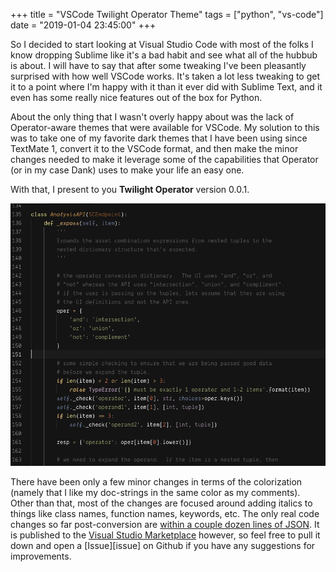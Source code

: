 +++
title = "VSCode Twilight Operator Theme"
tags = ["python", "vs-code"]
date = "2019-01-04 23:45:00"
+++

So I decided to start looking at Visual Studio Code with most of the folks I know dropping Sublime like it's a bad habit and see what all of the hubbub is about.  I will have to say that after some tweaking I've been pleasantly surprised with how well VSCode works.  It's taken a lot less tweaking to get it to a point where I'm happy with it than it ever did with Sublime Text, and it even has some really nice features out of the box for Python.

About the only thing that I wasn't overly happy about was the lack of Operator-aware themes that were available for VSCode.  My solution to this was to take one of my favorite dark themes that I have been using since TextMate 1, convert it to the VSCode format, and then make the minor changes needed to make it leverage some of the capabilities that Operator (or in my case Dank) uses to make your life an easy one.

With that, I present to you **Twilight Operator** version 0.0.1.

![](https://raw.githubusercontent.com/SteveMcGrath/twilight-operator/master/static/screenshot-python.png)

There have been only a few minor changes in terms of the colorization (namely that I like my doc-strings in the same color as my comments).  Other than that, most of the changes are focused around adding italics to things like class names, function names, keywords, etc.  The only real code changes so far post-conversion are [within a couple dozen lines of JSON][code].  It is published to the [Visual Studio Marketplace][marketplace] however, so feel free to pull it down and open a [Issue][issue] on Github if you have any suggestions for improvements.

[issues]: https://github.com/SteveMcGrath/twilight-operator/issues
[marketplace]: https://marketplace.visualstudio.com/items?itemName=stevemcgrath.twilight-operator
[code]: https://github.com/SteveMcGrath/twilight-operator/blob/master/themes/Twilight%20Operator-color-theme.json#L348-L378